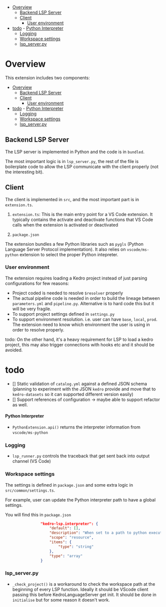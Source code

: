 - [Overview](#overview)
  - [Backend LSP Server](#backend-lsp-server)
  - [Client](#client)
    - [User environment](#user-environment)
- [todo](#todo)
      - [Python Interpreter](#python-interpreter)
    - [Logging](#logging)
    - [Workspace settings](#workspace-settings)
    - [lsp\_server.py](#lsp_serverpy)


# Overview

This extension includes two components:
- [Overview](#overview)
  - [Backend LSP Server](#backend-lsp-server)
  - [Client](#client)
    - [User environment](#user-environment)
- [todo](#todo)
      - [Python Interpreter](#python-interpreter)
    - [Logging](#logging)
    - [Workspace settings](#workspace-settings)
    - [lsp\_server.py](#lsp_serverpy)

## Backend LSP Server
The LSP server is implemented in Python and the code is in `bundled`.

The most important logic is in `lsp_server.py`, the rest of the file is boilerplate code to allow the LSP communicate with the client properly (not the interesting bit).

## Client
The client is implemented in `src`, and the most important part is in `extension.ts`.

1. `extension.ts`: This is the main entry point for a VS Code extension. It typically contains the activate and deactivate functions that VS Code calls when the extension is activated or deactivated

2. `package.json`

The extension bundles a few Python libraries such as `pygls` (Python Language Server Protocol implementation). It also relies on `vscode/ms-python` extension to select the proper Python intepreter.

### User environment
The extension requires loading a Kedro project instead of just parsing configurations for few reasons:
- Project coded is needed to resolve `$resolver` properly
- The actual pipeline code is needed in order to build the lineage between `parameters.yml` and `pipeline.py`. Alternative is to hard code this but it will be very fragile.
- To support project settings defined in `settings.py`
- To support environment resolution. i.e. user can have `base`, `local`, `prod`. The extension need to know which environment the user is using in order to resolve properly.

todo: On the other hand, it's a heavy requirement for LSP to load a kedro project, this may also trigger connections with hooks etc and it should be avoided.

# todo
- [] Static validation of `catalog.yml` against a defined JSON schema (planning to experiment with the JSON `kedro` provide and move that to `kedro-datasets` so it can supported different version easily)
- [] Support references of configuration -> maybe able to support refactor as well.


#### Python Interpreter
- `PythonExtension.api()` returns the interpreter information from `vscode/ms-python`


### Logging
- `lsp_runner.py` controls the traceback that get sent back into output channel (VS Code)


### Workspace settings
The settings is defined in `package.json` and some extra logic in `src/common/settings.ts`.

For example, user can update the Python interpreter path to have a global settings.

You will find this in `package.json`

```json
                "kedro-lsp.interpreter": {
                    "default": [],
                    "description": "When set to a path to python executable, extension will use that to launch the server and any subprocess.",
                    "scope": "resource",
                    "items": {
                        "type": "string"
                    },
                    "type": "array"
                }
```

### lsp_server.py
- `_check_project()` is a workaround to check the workspace path at the beginning of every LSP function. Ideally it should be VScode client passing this before KedroLanguageServer get init. It should be done in `initialise` but for some reason it doesn't work.